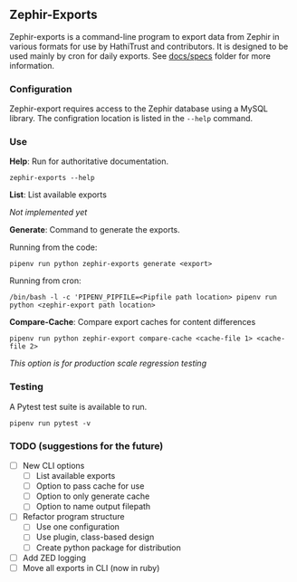 ## Zephir-Exports

Zephir-exports is a command-line program to export data from Zephir in various formats for use by HathiTrust and contributors. It is designed to be used mainly by cron for daily exports.
See [docs/specs](docs/specs) folder for more information.

### Configuration
Zephir-export requires access to the Zephir database using a MySQL library. The configration location is listed in the `--help` command.

### Use

**Help**: Run for authoritative documentation.

` zephir-exports --help `

**List**: List available exports

*Not implemented yet*

**Generate**: Command to generate the exports.

Running from the code:

`pipenv run python zephir-exports generate <export> `

Running from cron:

`/bin/bash -l -c 'PIPENV_PIPFILE=<Pipfile path location> pipenv run python <zephir-export path location>`

**Compare-Cache**: Compare export caches for content differences

`pipenv run python zephir-export compare-cache <cache-file 1> <cache-file 2>`

*This option is for production scale regression testing*

### Testing
A Pytest test suite is available to run.

`pipenv run pytest -v`

### TODO (suggestions for the future)

- [ ] New CLI options
  - [ ] List available exports
  - [ ] Option to pass cache for use
  - [ ] Option to only generate cache
  - [ ] Option to name output filepath
- [ ] Refactor program structure
  - [ ] Use one configuration
  - [ ] Use plugin, class-based design
  - [ ] Create python package for distribution
- [ ] Add ZED logging
- [ ] Move all exports in CLI (now in ruby)
